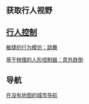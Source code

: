 ## 获取行人视野




## [行人控制](https://paperswithcode.com/task/humanoid-control) 

[敏捷的行为模仿：跳舞](https://github.com/Khrylx/RFC)

[基于物理的人形控制器：意外跌倒](https://www.zhengyiluo.com/PHC-Site/)


## 导航

[在没有地图的城市导航](https://github.com/google-deepmind/streetlearn) 


